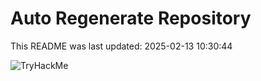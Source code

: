 # Auto Regenerate Repository

This README was last updated: 2025-02-13 10:30:44

 ![TryHackMe](https://tryhackme.com/badge/533634)